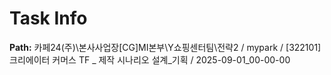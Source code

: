 # Task Info

**Path:** 카페24(주)\본사사업장\[CG]MI본부\Y쇼핑센터팀\전략2 / mypark / [322101] 크리에이터 커머스 TF _ 제작 시나리오 설계_기획 / 2025-09-01_00-00-00

